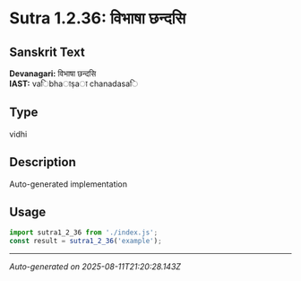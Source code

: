 # Sutra 1.2.36: विभाषा छन्दसि

## Sanskrit Text
**Devanagari:** विभाषा छन्दसि  
**IAST:** vaिbhaाṣaा chanadasaि

## Type
vidhi

## Description
Auto-generated implementation

## Usage
```javascript
import sutra1_2_36 from './index.js';
const result = sutra1_2_36('example');
```

---
*Auto-generated on 2025-08-11T21:20:28.143Z*

